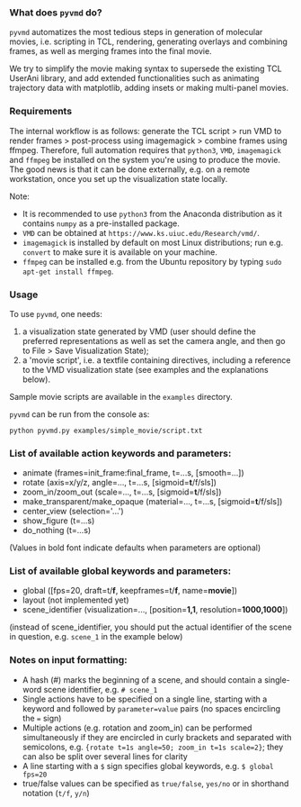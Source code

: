 ### What does `pyvmd` do?

`pyvmd` automatizes the most tedious steps in generation of molecular
movies, i.e. scripting in TCL, rendering, generating overlays and
combining frames, as well as merging frames into the final movie.

We try to simplify the movie making syntax to supersede the existing
TCL UserAni library, and add extended functionalities such as
animating trajectory data with matplotlib, adding insets or
making multi-panel movies.

### Requirements

The internal workflow is as follows: generate the TCL script > run VMD
to render frames > post-process using imagemagick > combine frames
using ffmpeg. Therefore, full automation requires that `python3`, `VMD`,
`imagemagick` and `ffmpeg` be installed on the system you're using
to produce the movie. The good news is that it can be done externally,
e.g. on a remote workstation, once you set up the visualization state
locally.

Note:
+ It is recommended to use `python3` from the Anaconda distribution
as it contains `numpy` as a pre-installed package.
+ `VMD` can be obtained at `https://www.ks.uiuc.edu/Research/vmd/`.
+ `imagemagick` is installed by default on most Linux distributions;
run e.g. `convert` to make sure it is available on your machine.
+ `ffmpeg` can be installed e.g. from the Ubuntu repository by
typing `sudo apt-get install ffmpeg`.

### Usage

To use `pyvmd`, one needs:

1. a visualization state generated by VMD (user should define the
preferred representations as well as set the camera angle, and then
go to File > Save Visualization State);
1. a 'movie script', i.e. a textfile containing directives, including
a reference to the VMD visualization state (see examples and the
explanations below).

Sample movie scripts are available in the `examples` directory.

`pyvmd` can be run from the console as:

 `python pyvmd.py examples/simple_movie/script.txt`

### List of available action keywords and parameters:

+ animate (frames=init_frame:final_frame, t=...s, \[smooth=...\])
+ rotate (axis=x/y/z, angle=..., t=...s, \[sigmoid=**t**/f/sls\])
+ zoom_in/zoom_out (scale=..., t=...s, \[sigmoid=**t**/f/sls\])
+ make_transparent/make_opaque (material=..., t=...s,  \[sigmoid=**t**/f/sls\])
+ center_view (selection='...')
+ show_figure (t=...s)
+ do_nothing (t=...s)

(Values in bold font indicate defaults when parameters are optional)

### List of available global keywords and parameters:

+ global (\[fps=20, draft=t/**f**, keepframes=t/**f**, name=**movie**\])
+ layout (not implemented yet)
+ scene_identifier (visualization=..., \[position=**1,1**, resolution=**1000,1000**\])

(instead of scene_identifier, you should put the actual identifier
of the scene in question, e.g. `scene_1` in the example below)

### Notes on input formatting:

+ A hash (\#) marks the beginning of a scene, and should contain
a single-word scene identifier,  e.g. `# scene_1`
+ Single actions have to be specified on a single line, starting with
a keyword and followed by `parameter=value` pairs (no spaces encircling
the `=` sign)
+ Multiple actions (e.g. rotation and zoom_in) can be performed
simultaneously if they are encircled in curly brackets and separated
with semicolons, e.g. `{rotate t=1s angle=50; zoom_in t=1s scale=2}`;
they can also be split over several lines for clarity
+ A line starting with a `$` sign specifies global keywords, e.g.
`$ global fps=20`
+ true/false values can be specified as `true/false`, `yes/no` or in
shorthand notation (`t/f`, `y/n`)